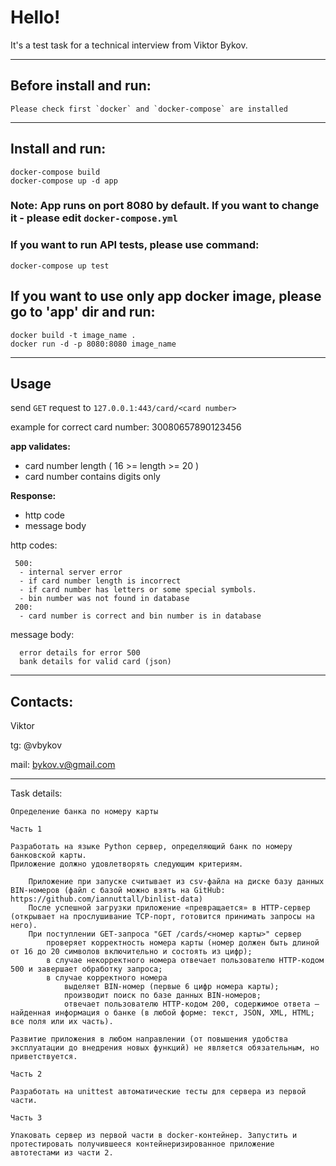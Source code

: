 # Hello!

It's a test task for a technical interview from Viktor Bykov.
___
## Before install and run:
```Please check first `docker` and `docker-compose` are installed```
___
## Install and run:

```
docker-compose build
docker-compose up -d app 
```

### Note: App runs on port 8080 by default. If you want to change it - please edit `docker-compose.yml`

### If you want to run API tests, please use command:

```
docker-compose up test
```

## If you want to use only app docker image, please go to 'app' dir and run:

```
docker build -t image_name .
docker run -d -p 8080:8080 image_name
```
___
## Usage

send `GET` request to `127.0.0.1:443/card/<card number>`

example for correct card number: 30080657890123456

**app validates:**
 - card number length ( 16 >= length >= 20 )
 - card number contains digits only

**Response:**
 - http code
 - message body

http codes:
``` 
 500:
  - internal server error
  - if card number length is incorrect
  - if card number has letters or some special symbols.
  - bin number was not found in database
 200:
  - card number is correct and bin number is in database
```

message body:
```
  error details for error 500
  bank details for valid card (json)
```
___
## Contacts:
 
 Viktor
 
 tg: @vbykov

mail: bykov.v@gmail.com



___

Task details:

```
Определение банка по номеру карты

Часть 1

Разработать на языке Python сервер, определяющий банк по номеру банковской карты.
Приложение должно удовлетворять следующим критериям.

    Приложение при запуске считывает из csv-файла на диске базу данных BIN-номеров (файл с базой можно взять на GitHub: https://github.com/iannuttall/binlist-data)
    После успешной загрузки приложение «превращается» в HTTP-сервер (открывает на прослушивание TCP-порт, готовится принимать запросы на него).
    При поступлении GET-запроса "GET /cards/<номер карты>" сервер
        проверяет корректность номера карты (номер должен быть длиной от 16 до 20 символов включительно и состоять из цифр);
        в случае некорректного номера отвечает пользователю HTTP-кодом 500 и завершает обработку запроса;
        в случае корректного номера
            выделяет BIN-номер (первые 6 цифр номера карты);
            производит поиск по базе данных BIN-номеров;
            отвечает пользователю HTTP-кодом 200, содержимое ответа – найденная информация о банке (в любой форме: текст, JSON, XML, HTML; все поля или их часть).

Развитие приложения в любом направлении (от повышения удобства эксплуатации до внедрения новых функций) не является обязательным, но приветствуется.

Часть 2

Разработать на unittest автоматические тесты для сервера из первой части.

Часть 3

Упаковать сервер из первой части в docker-контейнер. Запустить и протестировать получившееся контейнеризированное приложение автотестами из части 2.
```